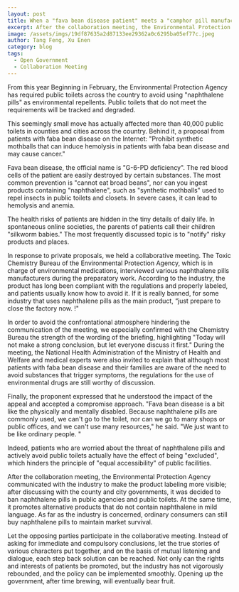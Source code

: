 ```yaml
---
layout: post
title: When a "fava bean disease patient" meets a "camphor pill manufacturer"
excerpt: After the collaboration meeting, the Environmental Protection Agency discussed with the industry and the county and city governments to determine the public agency Disable naphthalene pills in public toilets. 
image: /assets/imgs/19df87635a2d87133ee29362a0c6295ba05ef77c.jpeg
author: Tang Feng, Xu Enen
category: blog
tags: 
  - Open Government
  - Collaboration Meeting
---
```



From this year Beginning in February, the Environmental Protection Agency has required public toilets across the country to avoid using "naphthalene pills" as environmental repellents. Public toilets that do not meet the requirements will be tracked and degraded. 

This seemingly small move has actually affected more than 40,000 public toilets in counties and cities across the country. Behind it, a proposal from patients with faba bean disease on the Internet: "Prohibit synthetic mothballs that can induce hemolysis in patients with faba bean disease and may cause cancer." 

Fava bean disease, the official name is "G-6-PD deficiency". The red blood cells of the patient are easily destroyed by certain substances. The most common prevention is "cannot eat broad beans", nor can you ingest products containing "naphthalene", such as "synthetic mothballs" used to repel insects in public toilets and closets. In severe cases, it can lead to hemolysis and anemia. 

The health risks of patients are hidden in the tiny details of daily life. In spontaneous online societies, the parents of patients call their children "silkworm babies." The most frequently discussed topic is to "notify" risky products and places. 

In response to private proposals, we held a collaborative meeting. The Toxic Chemistry Bureau of the Environmental Protection Agency, which is in charge of environmental medications, interviewed various naphthalene pills manufacturers during the preparatory work. According to the industry, the product has long been compliant with the regulations and properly labeled, and patients usually know how to avoid it. If it is really banned, for some industry that uses naphthalene pills as the main product, “just prepare to close the factory now. !"

In order to avoid the confrontational atmosphere hindering the communication of the meeting, we especially confirmed with the Chemistry Bureau the strength of the wording of the briefing, highlighting "Today will not make a strong conclusion, but let everyone discuss it first." During the meeting, the National Health Administration of the Ministry of Health and Welfare and medical experts were also invited to explain that although most patients with faba bean disease and their families are aware of the need to avoid substances that trigger symptoms, the regulations for the use of environmental drugs are still worthy of discussion. 

Finally, the proponent expressed that he understood the impact of the appeal and accepted a compromise approach. "Fava bean disease is a bit like the physically and mentally disabled. Because naphthalene pills are commonly used, we can't go to the toilet, nor can we go to many shops or public offices, and we can't use many resources," he said. "We just want to be like ordinary people. "

Indeed, patients who are worried about the threat of naphthalene pills and actively avoid public toilets actually have the effect of being "excluded", which hinders the principle of "equal accessibility" of public facilities. 

After the collaboration meeting, the Environmental Protection Agency communicated with the industry to make the product labeling more visible; after discussing with the county and city governments, it was decided to ban naphthalene pills in public agencies and public toilets. At the same time, it promotes alternative products that do not contain naphthalene in mild language. As far as the industry is concerned, ordinary consumers can still buy naphthalene pills to maintain market survival. 

Let the opposing parties participate in the collaborative meeting. Instead of asking for immediate and compulsory conclusions, let the true stories of various characters put together, and on the basis of mutual listening and dialogue, each step back solution can be reached. Not only can the rights and interests of patients be promoted, but the industry has not vigorously rebounded, and the policy can be implemented smoothly. Opening up the government, after time brewing, will eventually bear fruit. 


